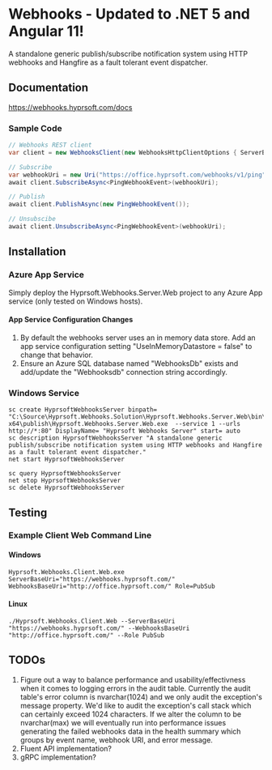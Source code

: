 # Webhooks - Updated to .NET 5 and Angular 11!
A standalone generic publish/subscribe notification system using HTTP webhooks and Hangfire as a fault tolerant event dispatcher.

## Documentation
https://webhooks.hyprsoft.com/docs

### Sample Code
``` csharp
// Webhooks REST client
var client = new WebhooksClient(new WebhooksHttpClientOptions { ServerBaseUri = new Uri("https://webhooks.hyprsoft.com/") });

// Subscribe
var webhookUri = new Uri("https://office.hyprsoft.com/webhooks/v1/ping");
await client.SubscribeAsync<PingWebhookEvent>(webhookUri);

// Publish
await client.PublishAsync(new PingWebhookEvent());

// Unsubscibe
await client.UnsubscribeAsync<PingWebhookEvent>(webhookUri);
```

## Installation
###  Azure App Service
Simply deploy the Hyprsoft.Webhooks.Server.Web project to any Azure App service (only tested on Windows hosts).
#### App Service Configuration Changes
1. By default the webhooks server uses an in memory data store.  Add an app service configuration setting "UseInMemoryDatastore = false" to change that behavior.
2. Ensure an Azure SQL database named "WebhooksDb" exists and add/update the "Webhooksdb" connection string accordingly.

### Windows Service
``` 
sc create HyprsoftWebhooksServer binpath= "C:\Source\Hyprsoft.Webhooks.Solution\Hyprsoft.Webhooks.Server.Web\bin\Release\net5.0\win-x64\publish\Hyprsoft.Webhooks.Server.Web.exe  --service 1 --urls http://*:80" DisplayName= "Hyprsoft Webhooks Server" start= auto
sc description HyprsoftWebhooksServer "A standalone generic publish/subscribe notification system using HTTP webhooks and Hangfire as a fault tolerant event dispatcher." 
net start HyprsoftWebhooksServer

sc query HyprsoftWebhooksServer 
net stop HyprsoftWebhooksServer 
sc delete HyprsoftWebhooksServer 
```

## Testing
### Example Client Web Command Line
#### Windows
```
Hyprsoft.Webhooks.Client.Web.exe ServerBaseUri="https://webhooks.hyprsoft.com/" WebhooksBaseUri="http://office.hyprsoft.com/" Role=PubSub
```
#### Linux
```
./Hyprsoft.Webhooks.Client.Web --ServerBaseUri "https://webhooks.hyprsoft.com/" --WebhooksBaseUri "http://office.hyprsoft.com/" --Role PubSub
```

## TODOs
1. Figure out a way to balance performance and usability/effectivness when it comes to logging errors in the audit table.  Currently the audit table's error column is nvarchar(1024) and we only audit the exception's message property.  We'd like to audit the exception's call stack which can certainly exceed 1024 characters.  If we alter the column to be nvarchar(max) we will eventually run into performance issues generating the failed webhooks data in the health summary which groups by event name, webhook URI, and error message.
2. Fluent API implementation?
3. gRPC implementation?
